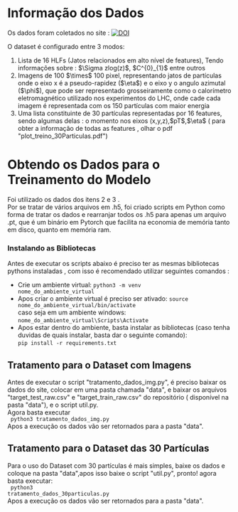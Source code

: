 # Informação dos Dados
Os dados foram coletados no site :  [![DOI](https://zenodo.org/badge/DOI/10.5281/zenodo.3601436.svg)](https://doi.org/10.5281/zenodo.3601436)

O dataset é configurado entre 3 modos:
<ol>
  <li>Lista de 16 HLFs (Jatos relacionados em alto nível de features), Tendo informações sobre : $\Sigma zlog(z)$, $C^{0}_{1}$ entre outros</li>
<li>Imagens de 100 $\times$ 100 pixel, representando jatos de partículas onde o eixo x é a pseudo-rapidez ($\eta$) e o eixo y o angulo azimutal <br>
  ($\phi$), que pode ser representado grosseiramente como o calorímetro eletromagnético utilizado nos experimentos do LHC, onde cade cada imagem é representada com os 150 partículas com maior energia </li>
<li>Uma lista constituinte de 30 partículas representadas por 16 features, sendo algumas delas : o momento nos eixos (x,y,z),$pT$,$\eta$ ( para obter a informação de todas as features , olhar o pdf "plot_treino_30Particulas.pdf")</li>
</ol>

# Obtendo os Dados para o Treinamento do Modelo 
Foi utilizado os dados dos itens 2 e 3 .<br>
Por se tratar de vários arquivos  em .h5, foi criado scripts em Python como forma de tratar os dados e rearranjar todos os .h5 para apenas um arquivo .pt, que é um binário em Pytorch que facilita na economia de memória tanto em disco, quanto em memória ram.
<br>
### Instalando as Bibliotecas  
Antes de executar os scripts abaixo é preciso ter as mesmas bibliotecas pythons instaladas , com isso é recomendado utilizar seguintes comandos :
- Crie um ambiente virtual:
  <code>python3 -m venv nome_do_ambiente_virtual </code>
- Apos criar o ambiente virtual é preciso ser ativado:
  <code>source nome_do_ambiente_virtual/bin/activate </code>
  <br>
  caso seja em um ambiente windows:
  <code>nome_do_ambiente_virtual\Scripts\Activate </code>
- Apos estar dentro do ambiente, basta instalar as bibliotecas (caso tenha duvidas de quais instalar, basta dar o seguinte comando): <br> 
  <code>pip install -r requirements.txt </code>
## Tratamento para o Dataset com Imagens 
Antes de executar o script "tratamento_dados_img.py", é preciso baixar os dados do site, colocar em uma pasta chamada "data", e baixar os arquivos "target_test_raw.csv" e "target_train_raw.csv" do repositório ( disponível na pasta "data"), e o script util.py.  
Agora basta executar <br>
<code> python3 tratamento_dados_img.py </code> <br>
Apos a execução os dados vão ser retornados para a pasta "data".

## Tratamento para o Dataset das 30 Partículas 
Para o uso do Dataset com 30 partículas é mais simples, baixe os dados e coloque na pasta "data",apos isso baixe o script "util.py", pronto! agora basta executar:<br>
<code> python3 tratamento_dados_30particulas.py </code> <br>
Apos a execução os dados vão ser retornados para a pasta "data".
